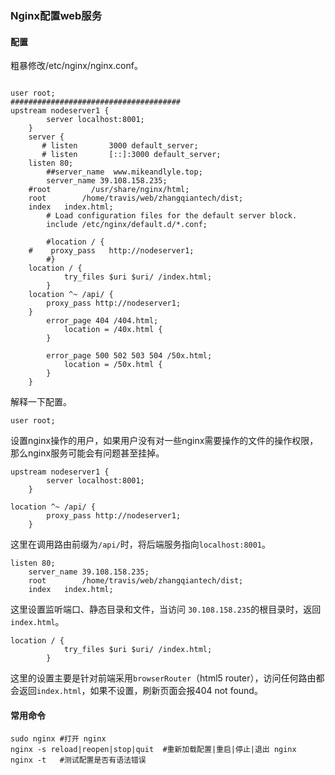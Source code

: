### Nginx配置web服务
#### 配置
粗暴修改/etc/nginx/nginx.conf。
```vim

user root;
######################################
upstream nodeserver1 {
    	server localhost:8001;	
    }
    server {
       # listen       3000 default_server;
       # listen       [::]:3000 default_server;
	listen 80;
        ##server_name  www.mikeandlyle.top;
        server_name 39.108.158.235;
	#root         /usr/share/nginx/html;
	root		/home/travis/web/zhangqiantech/dist;
	index	index.html;
        # Load configuration files for the default server block.
        include /etc/nginx/default.d/*.conf;

        #location / {
	#    proxy_pass   http://nodeserver1;
        #}
	location / {
        	try_files $uri $uri/ /index.html;    
    	}
	location ^~ /api/ {
		proxy_pass http://nodeserver1;
	}
        error_page 404 /404.html;
            location = /40x.html {
        }

        error_page 500 502 503 504 /50x.html;
            location = /50x.html {
        }
    }

```
解释一下配置。
```vim
user root;
```
设置nginx操作的用户，如果用户没有对一些nginx需要操作的文件的操作权限，那么nginx服务可能会有问题甚至挂掉。
```vim
upstream nodeserver1 {
    	server localhost:8001;	
    }
    
location ^~ /api/ {
		proxy_pass http://nodeserver1;
	}
```
这里在调用路由前缀为`/api/`时，将后端服务指向`localhost:8001`。
```vim
listen 80;
    server_name 39.108.158.235;
	root		/home/travis/web/zhangqiantech/dist;
	index	index.html;
```
这里设置监听端口、静态目录和文件，当访问 `30.108.158.235`的根目录时，返回`index.html`。
```vim
location / {
        	try_files $uri $uri/ /index.html;    
    	}
```
这里的设置主要是针对前端采用`browserRouter`（html5 router），访问任何路由都会返回`index.html`，如果不设置，刷新页面会报404 not found。

#### 常用命令
```vim
sudo nginx #打开 nginx
nginx -s reload|reopen|stop|quit  #重新加载配置|重启|停止|退出 nginx
nginx -t   #测试配置是否有语法错误
```
